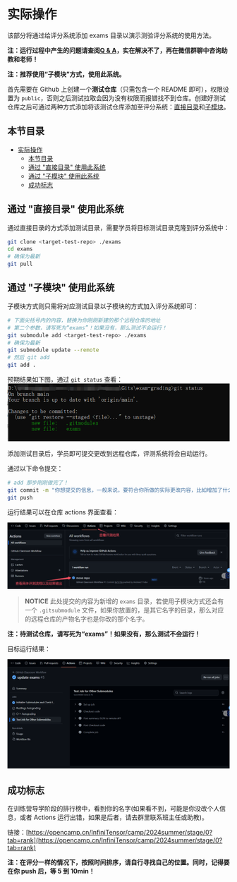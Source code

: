 # 实际操作

该部分将通过给评分系统添加 exams 目录以演示测验评分系统的使用方法。

**注：运行过程中产生的问题请查阅[Q & A](./problem.md)，实在解决不了，再在微信群聊中咨询助教和老师！**

**注：推荐使用“子模块”方式，使用此系统。**

首先需要在 Github 上创建一个**测试仓库**（只需包含一个 README 即可），权限设置为 `public`，否则之后测试拉取会因为没有权限而报错找不到仓库。创建好测试仓库之后可通过两种方式添加将该测试仓库添加至评分系统：[直接目录](#通过-直接目录-使用此系统)和[子模块](#通过-子模块-使用此系统)。

## 本节目录

- [实际操作](#实际操作)
  - [本节目录](#本节目录)
  - [通过 "直接目录" 使用此系统](#通过-直接目录-使用此系统)
  - [通过 "子模块" 使用此系统](#通过-子模块-使用此系统)
  - [成功标志](#成功标志)

## 通过 "直接目录" 使用此系统

通过直接目录的方式添加测试目录，需要学员将目标测试目录克隆到评分系统中：

```bash
git clone <target-test-repo> ./exams
cd exams
# 确保为最新
git pull
```

## 通过 "子模块" 使用此系统

子模块方式则只需将对应测试目录以子模块的方式加入评分系统即可：

```bash
# 下面尖括号内的内容，替换为你刚刚新建的那个远程仓库的地址
# 第二个参数，请写死为“exams”！如果没有，那么测试不会运行！
git submodule add <target-test-repo> ./exams
# 确保为最新
git submodule update --remote
# 然后 git add
git add .
```

预期结果如下图，通过 `git status` 查看：
![](./resources/子模块添加成功标志.png)

添加测试目录后，学员即可提交更改到远程仓库，评测系统将会自动运行。

通过以下命令提交：

```bash
# add 那步刚刚做完了！
git commit -m "你想提交的信息，一般来说，要符合你所做的实际更改内容，比如增加了什么，完成了什么"
git push
```

运行结果可以在仓库 actions 界面查看：

![](./resources/grading-res.png)

> **NOTICE** 此处提交的内容为新增的 `exams` 目录，若使用子模块方式还会有一个 `.gitsubmodule` 文件，如果你放置的，是其它名字的目录，那么对应的远程仓库的产物名字也是你改的那个名字。

**注：待测试仓库，请写死为“exams”！如果没有，那么测试不会运行！**

目标运行结果：

![](./resources/expect-res.png)

## 成功标志

在训练营导学阶段的排行榜中，看到你的名字(如果看不到，可能是你没改个人信息，或者 Actions 运行出错，如果是后者，请去群里联系班主任或助教)。

链接：[https://opencamp.cn/InfiniTensor/camp/2024summer/stage/0?tab=rank](https://opencamp.cn/InfiniTensor/camp/2024summer/stage/0?tab=rank)

**注：在评分一样的情况下，按照时间排序，请自行寻找自己的位置。同时，记得要在你 push 后，等 5 到 10min！**
